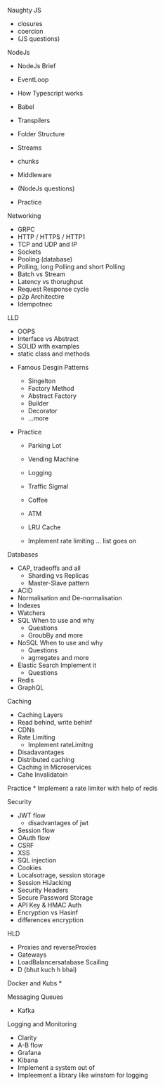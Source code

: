 Naughty JS
* closures
* coercion
* (JS questions)

NodeJs
* NodeJs Brief
* EventLoop
* How Typescript works
* Babel
* Transpilers
* Folder Structure
* Streams
* chunks
* Middleware
* (NodeJs questions)

* Practice
	
Networking
* GRPC
* HTTP / HTTPS / HTTP1
* TCP and UDP and IP
* Sockets 
* Pooling (database)
* Polling, long Polling and short Polling
* Batch vs Stream
* Latency vs thorughput
* Request Response cycle
* p2p Architectire
* Idempotnec
	
LLD
* OOPS
* Interface vs Abstract
* SOLID with examples
* static class and methods

- Famous Desgin Patterns
	* Singelton
	* Factory Method
	* Abstract Factory
	* Builder
	* Decorator
	* ...more
	
- Practice
	* Parking Lot
	* Vending Machine
	* Logging
	* Traffic Sigmal
	* Coffee
	
	* ATM
	* LRU Cache
	* Implement rate limiting
	... list goes on

Databases
* CAP, tradeoffs and all
	* Sharding vs Replicas
	* Master-Slave pattern
* ACID
* Normalisation and De-normalisation
* Indexes
* Watchers
* SQL
	When to use and why
	* Questions
	* GroubBy and more
* NoSQL
	When to use and why
	* Questions
	* agrregates and more
* Elastic Search
	Implement it
	* Questions
* Redis
* GraphQL
	
	
Caching
* Caching Layers
* Read behind, write behinf
* CDNs
* Rate Limiting
	* Implement rateLimitng
* Disadavantages
* Distributed caching
* Caching in Microservices
* Cahe Invalidatoin

Practice
	* Implement a rate limiter with help of redis
		

Security
* JWT flow
	* disadvantages of jwt
* Session flow
* OAuth flow
* CSRF
* XSS
* SQL injection
* Cookies
* Localsotrage, session storage
* Session HiJacking
* Security Headers
* Secure Password Storage
* API Key & HMAC Auth
* Encryption vs Hasinf
* differences encryption

HLD
* Proxies and reverseProxies
* Gateways 
* LoadBalancersatabase Scailing
* D
(bhut kuch h bhai)
	
	
Docker and Kubs
*

Messaging Queues
* Kafka
	
Logging and Monitoring
* Clarity
* A-B flow	
* Grafana
* Kibana
* Implement a system out of 
* Impleement a library like winstom for logging
